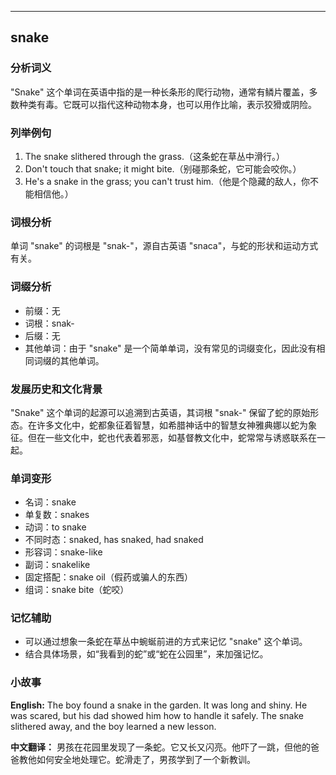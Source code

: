 
---------------
## snake
### 分析词义
"Snake" 这个单词在英语中指的是一种长条形的爬行动物，通常有鳞片覆盖，多数种类有毒。它既可以指代这种动物本身，也可以用作比喻，表示狡猾或阴险。

### 列举例句
1. The snake slithered through the grass.（这条蛇在草丛中滑行。）
2. Don't touch that snake; it might bite.（别碰那条蛇，它可能会咬你。）
3. He's a snake in the grass; you can't trust him.（他是个隐藏的敌人，你不能相信他。）

### 词根分析
单词 "snake" 的词根是 "snak-"，源自古英语 "snaca"，与蛇的形状和运动方式有关。

### 词缀分析
- 前缀：无
- 词根：snak-
- 后缀：无
- 其他单词：由于 "snake" 是一个简单单词，没有常见的词缀变化，因此没有相同词缀的其他单词。

### 发展历史和文化背景
"Snake" 这个单词的起源可以追溯到古英语，其词根 "snak-" 保留了蛇的原始形态。在许多文化中，蛇都象征着智慧，如希腊神话中的智慧女神雅典娜以蛇为象征。但在一些文化中，蛇也代表着邪恶，如基督教文化中，蛇常常与诱惑联系在一起。

### 单词变形
- 名词：snake
- 单复数：snakes
- 动词：to snake
- 不同时态：snaked, has snaked, had snaked
- 形容词：snake-like
- 副词：snakelike
- 固定搭配：snake oil（假药或骗人的东西）
- 组词：snake bite（蛇咬）

### 记忆辅助
- 可以通过想象一条蛇在草丛中蜿蜒前进的方式来记忆 "snake" 这个单词。
- 结合具体场景，如“我看到的蛇”或“蛇在公园里”，来加强记忆。

### 小故事
**English:**
The boy found a snake in the garden. It was long and shiny. He was scared, but his dad showed him how to handle it safely. The snake slithered away, and the boy learned a new lesson.

**中文翻译：**
男孩在花园里发现了一条蛇。它又长又闪亮。他吓了一跳，但他的爸爸教他如何安全地处理它。蛇滑走了，男孩学到了一个新教训。

